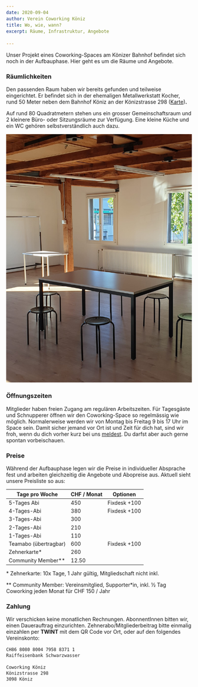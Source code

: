 ```yaml
---
date: 2020-09-04
author: Verein Coworking Köniz
title: Wo, wie, wann?
excerpt: Räume, Infrastruktur, Angebote

---
```

Unser Projekt eines Coworking-Spaces am Könizer Bahnhof befindet sich noch in der Aufbauphase. Hier geht es um die Räume und Angebote.

### Räumlichkeiten

Den passenden Raum haben wir bereits gefunden und teilweise eingerichtet. Er befindet sich in der ehemaligen Metallwerkstatt Kocher, rund 50 Meter neben dem Bahnhof Köniz an der Könizstrasse 298 ([Karte](https://s.geo.admin.ch/8b904d58a8 "Karte"))**.**

Auf rund 80 Quadratmetern stehen uns ein grosser Gemeinschaftsraum und 2 kleinere Büro- oder Sitzungsräume zur Verfügung. Eine kleine Küche und ein WC gehören selbstverständlich auch dazu.

![](/uploads/img_20200906_interior.jpg)

### Öffnungszeiten

Mitglieder haben freien Zugang am regulären Arbeitszeiten. Für Tagesgäste und Schnupperer öffnen wir den Coworking-Space so regelmässig wie möglich. Normalerweise werden wir von Montag bis Freitag 9 bis 17 Uhr im Space sein. Damit sicher jemand vor Ort ist und Zeit für dich hat, sind wir froh, wenn du dich vorher kurz bei uns [meldest](https://koeniz.space/contact). Du darfst aber auch gerne spontan vorbeischauen.

### Preise

Während der Aufbauphase legen wir die Preise in individueller Absprache fest und arbeiten gleichzeitig die Angebote und Abopreise aus. Aktuell sieht unsere Preisliste so aus:

| Tage pro Woche | CHF / Monat | Optionen |
|----------------|-----|----------|
| 5-Tages Abi | 450 | Fixdesk +100 |
| 4-Tages-Abi | 380 | Fixdesk +100 |
| 3-Tages-Abi | 300 | |
| 2-Tages-Abi | 210 | |
| 1-Tages-Abi | 110 | |
| Teamabo (übertragbar) | 600 | Fixdesk +100 |
| Zehnerkarte* | 260 | |
| Community Member** | 12.50 | |


\* Zehnerkarte: 10x Tage, 1 Jahr gültig, Mitgliedschaft nicht inkl.

\*\* Community Member: Vereinsmitglied, Supporter*in, inkl. ½ Tag Coworking jeden Monat für CHF 150 / Jahr

### Zahlung

Wir verschicken keine monatlichen Rechnungen. AbonnentInnen bitten wir, einen Dauerauftrag einzurichten. Zehnerabo/Mitgliederbeitrag bitte einmalig einzahlen per **TWINT** mit dem QR Code vor Ort, oder auf den folgendes Vereinskonto:

```
CH86 8080 8004 7958 8371 1
Raiffeisenbank Schwarzwasser

Coworking Köniz
Könizstrasse 298
3098 Köniz
```
